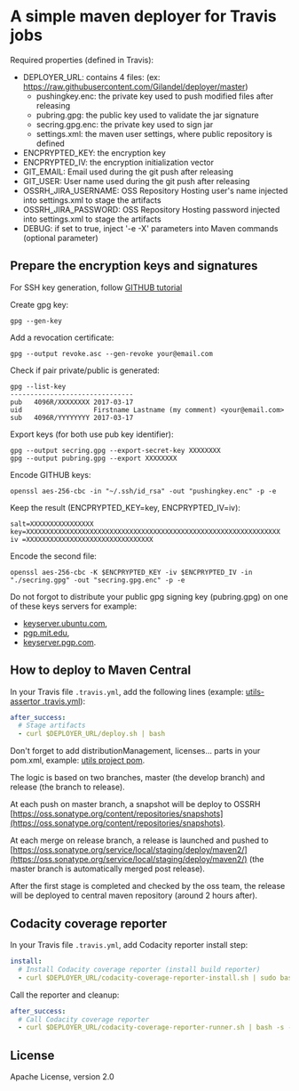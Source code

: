 # A simple maven deployer for Travis jobs

Required properties (defined in Travis):
- DEPLOYER_URL: contains 4 files: (ex: https://raw.githubusercontent.com/Gilandel/deployer/master)
  - pushingkey.enc: the private key used to push modified files after releasing
  - pubring.gpg: the public key used to validate the jar signature
  - secring.gpg.enc: the private key used to sign jar
  - settings.xml: the maven user settings, where public repository is defined
- ENCPRYPTED_KEY: the encryption key
- ENCPRYPTED_IV: the encryption initialization vector
- GIT_EMAIL: Email used during the git push after releasing
- GIT_USER: User name used during the git push after releasing
- OSSRH_JIRA_USERNAME: OSS Repository Hosting user's name injected into settings.xml to stage the artifacts
- OSSRH_JIRA_PASSWORD: OSS Repository Hosting password injected into settings.xml to stage the artifacts
- DEBUG: if set to true, inject '-e -X' parameters into Maven commands (optional parameter)

## Prepare the encryption keys and signatures

For SSH key generation, follow [GITHUB tutorial](https://help.github.com/articles/generating-a-new-ssh-key-and-adding-it-to-the-ssh-agent/)

Create gpg key:
```
gpg --gen-key
```

Add a revocation certificate:
```
gpg --output revoke.asc --gen-revoke your@email.com
```

Check if pair private/public is generated:
```
gpg --list-key
-------------------------------
pub   4096R/XXXXXXXX 2017-03-17
uid                  Firstname Lastname (my comment) <your@email.com>
sub   4096R/YYYYYYYY 2017-03-17
```

Export keys (for both use pub key identifier):
```
gpg --output secring.gpg --export-secret-key XXXXXXXX
gpg --output pubring.gpg --export XXXXXXXX
```

Encode GITHUB keys:
```
openssl aes-256-cbc -in "~/.ssh/id_rsa" -out "pushingkey.enc" -p -e
```

Keep the result (ENCPRYPTED_KEY=key, ENCPRYPTED_IV=iv):
```
salt=XXXXXXXXXXXXXXXX
key=XXXXXXXXXXXXXXXXXXXXXXXXXXXXXXXXXXXXXXXXXXXXXXXXXXXXXXXXXXXXXXXX
iv =XXXXXXXXXXXXXXXXXXXXXXXXXXXXXXXX
```

Encode the second file:
```
openssl aes-256-cbc -K $ENCPRYPTED_KEY -iv $ENCPRYPTED_IV -in "./secring.gpg" -out "secring.gpg.enc" -p -e
```

Do not forgot to distribute your public gpg signing key (pubring.gpg) on one of these keys servers for example:
- [keyserver.ubuntu.com](http://keyserver.ubuntu.com),
- [pgp.mit.edu](http://pgp.mit.edu),
- [keyserver.pgp.com](http://keyserver.pgp.com).

## How to deploy to Maven Central

In your Travis file `.travis.yml`, add the following lines (example: [utils-assertor .travis.yml](https://github.com/Gilandel/utils-assertor/blob/master/.travis.yml)):
```yaml
after_success:
  # Stage artifacts
  - curl $DEPLOYER_URL/deploy.sh | bash
```

Don't forget to add distributionManagement, licenses... parts in your pom.xml, example: [utils project pom](https://github.com/Gilandel/utils/blob/master/pom.xml).


The logic is based on two branches, master (the develop branch) and release (the branch to release).

At each push on master branch, a snapshot will be deploy to OSSRH [https://oss.sonatype.org/content/repositories/snapshots](https://oss.sonatype.org/content/repositories/snapshots).

At each merge on release branch, a release is launched and pushed to [https://oss.sonatype.org/service/local/staging/deploy/maven2/](https://oss.sonatype.org/service/local/staging/deploy/maven2/) (the master branch is automatically merged post release).

After the first stage is completed and checked by the oss team, the release will be deployed to central maven repository (around 2 hours after).

## Codacity coverage reporter

In your Travis file `.travis.yml`, add Codacity reporter install step:
```yaml
install:
  # Install Codacity coverage reporter (install build reporter)
  - curl $DEPLOYER_URL/codacity-coverage-reporter-install.sh | sudo bash
```

Call the reporter and cleanup:
```yaml
after_success:
  # Call Codacity coverage reporter
  - curl $DEPLOYER_URL/codacity-coverage-reporter-runner.sh | bash -s -- -l Java -r target/site/jacoco/jacoco.xml
```

## License
Apache License, version 2.0